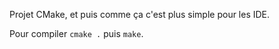 Projet CMake, et puis comme ça c'est plus simple pour les IDE. 

Pour compiler `cmake .` puis `make`.